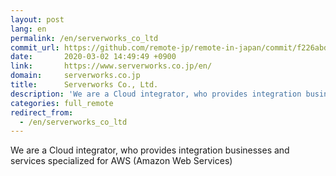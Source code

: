 ```yaml
---
layout: post
lang: en
permalink: /en/serverworks_co_ltd
commit_url: https://github.com/remote-jp/remote-in-japan/commit/f226abd4ebb62318f7f73f197f1df9bbb1ebe18a
date:       2020-03-02 14:49:49 +0900
link:       https://www.serverworks.co.jp/en/
domain:     serverworks.co.jp
title:      Serverworks Co., Ltd.
description: 'We are a Cloud integrator, who provides integration businesses and services specialized for AWS (Amazon Web Services)'
categories: full_remote
redirect_from:
  - /en/serverworks_co_ltd
---
```


<p>We are a Cloud integrator, who provides integration businesses and services specialized for AWS (Amazon Web Services)</p>
